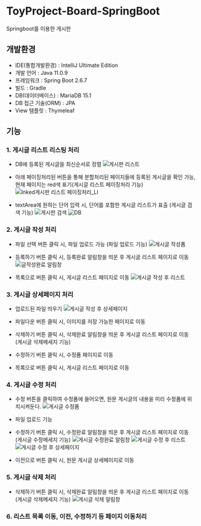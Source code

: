 # ToyProject-Board-SpringBoot
Springboot를 이용한  게시판

## 개발환경
- IDE(통합개발환경) : IntelliJ Ultimate Edition
- 개발 언어 : Java 11.0.9
- 프레임워크 : Spring Boot 2.6.7
- 빌드 : Gradle
- DB(데이터베이스) : MariaDB 15.1
- DB 접근 기술(ORM) : JPA
- View 템플릿 : Thymeleaf



## 기능
### 1. 게시글 리스트 리스팅 처리
- DB에 등록된 게시글을 최신순서로 정렬
![게시판 리스트](https://user-images.githubusercontent.com/86394597/169237504-57af05e5-8603-4550-ab41-e33b2bd20362.JPG)


- 아래 페이징처리된 버튼을 통해 분할처리된 페이지들에 등록된 게시글을 확인 가능, 현재 페이지는 red색 표기(게시글 리스트 페이징처리 기능)
![Inked게시판 리스트 페이징처리_LI](https://user-images.githubusercontent.com/86394597/169237522-54ef174c-5f16-4b65-9528-5b645837f48c.jpg)

- textArea에 원하는 단어 입력 시, 단어를 포함한 게시글 리스트가 표출 (게시글 검색 기능)
![게시판 검색](https://user-images.githubusercontent.com/86394597/169237548-aaa4c655-605b-45ad-92b7-ead4343297df.JPG)
![DB](https://user-images.githubusercontent.com/86394597/169237530-f95889a8-bc49-42e7-8c6d-b88bee6036da.JPG)


### 2. 게시글 작성 처리
- 파일 선택 버튼 클릭 시, 파일 업로드 가능 (파일 업로드 기능)
![게시글 작성폼](https://user-images.githubusercontent.com/86394597/169237079-c9c293d3-efea-4971-af11-b641d71d17fe.JPG)


- 등록하기 버튼 클릭 시, 등록완료 알림창을 띄운 후 게시글 리스트 페이지로 이동
![글작성완료 알림창](https://user-images.githubusercontent.com/86394597/169237815-8b59ea16-f391-46df-a14e-790aae26294d.JPG)


- 목록으로 버튼 클릭 시, 게시글 리스트 페이지로 이동
![게시글 작성 후 리스트](https://user-images.githubusercontent.com/86394597/169237718-02364ec2-edda-4bfc-901a-d5a358f89325.JPG)



### 3. 게시글 상세페이지 처리
- 업로드된 파일 띄우기
![게시글 작성 후 상세페이지](https://user-images.githubusercontent.com/86394597/169237906-1d703923-c8b8-4c45-a7e2-1d1f4fe600f5.JPG)


- 파일다운 버튼 클릭 시, 이미지를 저장 가능한 페이지로 이동
- 삭제하기 버튼 클릭 시, 삭제완료 알림창을 띄운 후 게시글 리스트 페이지로 이동 (게시글 삭제메세지 기능)
- 수정하기 버튼 클릭 시, 수정폼 페이지로 이동
- 목록으로 버튼 클릭 시, 게시글 리스트 페이지로 이동


### 4. 게시글 수정 처리
- 수정 버튼을 클릭하여 수정폼에 들어오면, 원문 게시글의 내용을 미리 수정폼에 위치시켜둔다.
![게시글 수정폼](https://user-images.githubusercontent.com/86394597/169238047-374aff70-df84-4ea4-bc2f-5ed595f495fa.JPG)


- 파일 업로드 기능

- 수정하기 버튼 클릭 시, 수정완료 알림창을 띄운 후 게시글 리스트 페이지로 이동 (게시글 수정메세지 기능)
![게시글 수정완료 알림창](https://user-images.githubusercontent.com/86394597/169238151-e4d55345-dd73-4633-87ec-c61ba5e5be3a.JPG)
![게시글 수정 후 리스트](https://user-images.githubusercontent.com/86394597/169238184-b2f69735-fa63-4181-a4e9-11b8aee30c5c.JPG)
![게시글 수정 후 상세페이지](https://user-images.githubusercontent.com/86394597/169238114-fcd14000-2fb3-43e5-bcb1-d14b95a8c829.JPG)


- 이전으로 버튼 클릭 시, 원문 게시글 상세페이지로 이동

### 5. 게시글 삭제 처리
- 삭제하기 버튼 클릭 시, 삭제완료 알림창을 띄운 후 게시글 리스트 페이지로 이동 (게시글 삭제메세지 기능)
![게시글 삭제 알림창](https://user-images.githubusercontent.com/86394597/169237951-6743dd38-73a0-4a54-9c1e-cf7badbca1f4.JPG)


### 6. 리스트 목록 이동, 이전, 수정하기 등 페이지 이동처리

